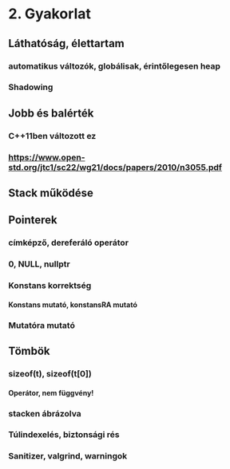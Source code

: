 # 2. Gyakorlat

## Láthatóság, élettartam
### automatikus változók, globálisak, érintőlegesen heap
### Shadowing

## Jobb és balérték
### C++11ben változott ez
### https://www.open-std.org/jtc1/sc22/wg21/docs/papers/2010/n3055.pdf

## Stack működése

## Pointerek
### címképző, dereferáló operátor
### 0, NULL, nullptr
### Konstans korrektség
#### Konstans mutató, konstansRA mutató
### Mutatóra mutató

## Tömbök
### sizeof(t), sizeof(t[0])
#### Operátor, nem függvény!
### stacken ábrázolva
### Túlindexelés, biztonsági rés
### Sanitizer, valgrind, warningok


